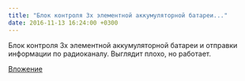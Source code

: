 ```yaml
---
title: "Блок контроля 3х элементной аккумуляторной батареи..."
date: 2016-11-13 16:24:00 +0300
---
```


Блок контроля 3х элементной аккумуляторной батареи и отправки информации по радиоканалу. Выглядит плохо, но работает.

[Вложение](/assets/vk_photos/1/fs708CJqHMU.jpg)
